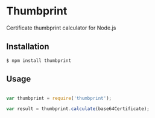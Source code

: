 Thumbprint
==========
Certificate thumbprint calculator for Node.js

## Installation

    $ npm install thumbprint

## Usage

```javascript

var thumbprint = require('thumbprint');

var result = thumbprint.calculate(base64Certificate);

